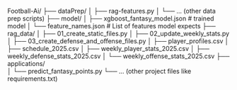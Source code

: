 Football-Ai/
├── dataPrep/
│   ├── rag-features.py
│   └── ... (other data prep scripts)
├── model/
│   ├── xgboost_fantasy_model.json  # trained model
│   └── feature_names.json          # List of features model expects
├── rag_data/
│   ├── 01_create_static_files.py
│   ├── 02_update_weekly_stats.py
│   ├── 03_create_defense_and_offense_files.py
│   ├── player_profiles.csv
│   ├── schedule_2025.csv
│   ├── weekly_player_stats_2025.csv
│   ├── weekly_defense_stats_2025.csv
│   └── weekly_offense_stats_2025.csv
├── applications/                 
│   └── predict_fantasy_points.py 
└── ... (other project files like requirements.txt)